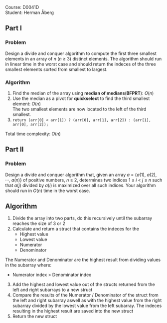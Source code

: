 Course: D0041D  
Student: Herman Åberg
## Part I
### Problem
Design a divide and conquer algorithm to compute the first three smallest elements in an array of _n_ (_n_ ≥ 3) distinct elements. The algorithm should run in linear time in the worst case and should return the indeces of the three smallest elements sorted from smallest to largest.
### Algorithm
1. Find the median of the array using **median of medians**(**BFPRT**): _O_(_n_)
2. Use the median as a pivot for **quickselect** to find the third smallest element: _O_(_n_)  
	The two smallest elements are now located to the left of the third smallest.
3. ```return (arr[0] < arr[1]) ? (arr[0], arr[1], arr[2]) : (arr[1], arr[0], arr[2]);```

Total time complexity: _O_(_n_)

## Part II
### Problem
Design a divide and conquer algorithm that, given an array _a_ =
{_a_(1), _a_(2), ···, _a_(_n_)} of positive numbers, _n_ ≥ 2, determines two indices 1 ≤ _i_ < _j_ ≤ _n_ such
that _a_(_j_) divided by _a_(_i_) is maximized over all such indices. Your algorithm should run in _O_(_n_) time in the
worst case.
## Algorithm
1. Divide the array into two parts, do this recursively until the subarray reaches the size of 3 or 2
2. Calculate and return a struct that contains the indeces for the
	* Highest value
	* Lowest value
	* Numerator
	* Denominator

The Numerator and Denominator are the highest result from dividing values in the subarray where:  
* Numerator index > Denominator index

3. Add the highest and lowest value out of the structs returned from the left and right subarrays to a new struct
4. Compare the results of the Numerator / Denominator of the struct from the left and right subarray aswell as with the highest value from the right subarray divided by the lowest value from the left subarray. The indeces resulting in the highest result are saved into the new struct
5. Return the new struct
